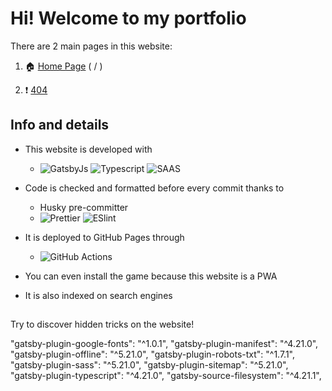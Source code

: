# Hi! Welcome to my portfolio

There are 2 main pages in this website:

1. :house: <a target="_blank" href="https://mikecheek.github.io/portfolio">Home Page</a> ( / )

2. :heavy_exclamation_mark: <a target="_blank" href="https://mikecheek.github.io/portfolio/404">404</a>

## Info and details

- This website is developed with

  - ![GatsbyJs](https://img.shields.io/badge/Gatsby-663399?style=for-the-badge&logo=gatsby&logoColor=white) ![Typescript](https://img.shields.io/badge/TypeScript-007ACC?style=for-the-badge&logo=typescript&logoColor=white) ![SAAS](https://img.shields.io/badge/Sass-CC6699?style=for-the-badge&logo=sass&logoColor=white)

- Code is checked and formatted before every commit thanks to

  - Husky pre-committer
  - ![Prettier](https://img.shields.io/badge/prettier-1A2C34?style=for-the-badge&logo=prettier&logoColor=F7BA3E) ![ESlint](https://img.shields.io/badge/eslint-3A33D1?style=for-the-badge&logo=eslint&logoColor=white)

- It is deployed to GitHub Pages through

  - ![GitHub Actions](https://img.shields.io/badge/github%20actions-%232671E5.svg?style=for-the-badge&logo=githubactions&logoColor=white)

- You can even install the game because this website is a PWA

- It is also indexed on search engines

##

Try to discover hidden tricks on the website!

"gatsby-plugin-google-fonts": "^1.0.1",
"gatsby-plugin-manifest": "^4.21.0",
"gatsby-plugin-offline": "^5.21.0",
"gatsby-plugin-robots-txt": "^1.7.1",
"gatsby-plugin-sass": "^5.21.0",
"gatsby-plugin-sitemap": "^5.21.0",
"gatsby-plugin-typescript": "^4.21.0",
"gatsby-source-filesystem": "^4.21.1",

